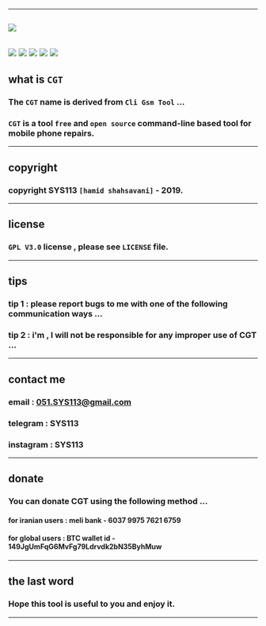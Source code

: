 ------------------------------------------------------------------------------------------------------------------
![](https://github.com/sys113/CliGsmTool/raw/master/CGT.png)
------------------------------------------------------------------------------------------------------------------
![](https://img.shields.io/github/stars/SYS113/CliGsmTool.svg)
![](https://img.shields.io/github/forks/SYS113/CliGsmTool.svg)
![](https://img.shields.io/github/tag/SYS113/CliGsmTool.svg)
![](https://img.shields.io/github/release/SYS113/CliGsmTool.svg)
![](https://img.shields.io/github/issues/SYS113/CliGsmTool.svg)
------------------------------------------------------------------------------------------------------------------
## what is `CGT`

### The `CGT` name is derived from `Cli Gsm Tool` ...

### `CGT` is a tool `free` and ```open source``` command-line based tool for mobile phone repairs.
------------------------------------------------------------------------------------------------------------------
## copyright 

### copyright SYS113 `[hamid shahsavani]` - 2019.
------------------------------------------------------------------------------------------------------------------
## license 

### `GPL V3.0` license , please see `LICENSE` file.
------------------------------------------------------------------------------------------------------------------
## tips 

### tip 1 : please report bugs to me with one of the following communication ways ...
### tip 2 : i'm , I will not be responsible for any improper use of CGT ...
------------------------------------------------------------------------------------------------------------------
## contact me 

### email      : 051.SYS113@gmail.com
### telegram   : SYS113
### instagram  : SYS113
------------------------------------------------------------------------------------------------------------------
## donate 

### You can donate CGT using the following method ...

#### for iranian users :   meli bank   - 6037 9975 7621 6759
#### for global  users : BTC wallet id - 149JgUmFqG6MvFg79Ldrvdk2bN35ByhMuw
-------------------------------------------------------------------------------------------------------------------
## the last word 

### Hope this tool is useful to you and enjoy it.
-------------------------------------------------------------------------------------------------------------------
